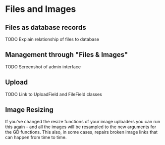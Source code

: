 # Files and Images

## Files as database records

TODO Explain relationship of files to database

## Management through "Files & Images"

TODO Screenshot of admin interface

## Upload

TODO Link to UploadField and FileField classes

## Image Resizing

If you've changed the resize functions of your image uploaders you can run this again - and all the images will be
resampled to the new arguments for the GD functions. This also, in some cases, repairs broken image links that can
happen from time to time.